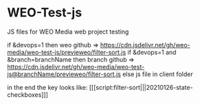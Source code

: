 # WEO-Test-js
JS files for WEO Media web project testing

if &devops=1 then weo github => https://cdn.jsdelivr.net/gh/weo-media/weo-test-js/previeweo/filter-sort.js
if &devops=1 and &branch=branchName then branch github => https://cdn.jsdelivr.net/gh/weo-media/weo-test-js@branchName/previeweo/filter-sort.js
else js file in client folder

in the end the key looks like:
[[[script:filter-sort|||20210126-state-checkboxes]]]
